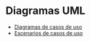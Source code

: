 # Diagramas UML

* [Diagramas de casos de uso](diagramas_de_casos_de_uso.md)
* [Escenarios de casos de uso](introduccion.md)

